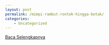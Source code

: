 ```yaml
---
layout: post
permalink: /mimpi-rambut-rontok-hingga-botak/
categories:
    - Uncategorized
---
```


[Baca Selengkapnya](/10)